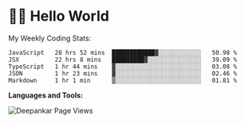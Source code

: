 # 👋🏽 Hello World 

<!--![Deepankar's github stats](https://github-readme-stats.vercel.app/api?username=Deep-Codes&count_private=true&show_icons=true&theme=radical)-->
My Weekly Coding Stats:

<!--START_SECTION:waka-->
```text
JavaScript   28 hrs 52 mins  ████████████▓░░░░░░░░░░░░   50.98 % 
JSX          22 hrs 8 mins   █████████▓░░░░░░░░░░░░░░░   39.09 % 
TypeScript   1 hr 44 mins    ▓░░░░░░░░░░░░░░░░░░░░░░░░   03.08 % 
JSON         1 hr 23 mins    ▓░░░░░░░░░░░░░░░░░░░░░░░░   02.46 % 
Markdown     1 hr 1 min      ▒░░░░░░░░░░░░░░░░░░░░░░░░   01.81 % 
```
<!--END_SECTION:waka-->

**Languages and Tools:**



<p align="left"> <img src="https://komarev.com/ghpvc/?username=Deep-Codes&label=Views&color=blue&style=plastic" alt="Deepankar Page Views" /> </p>
